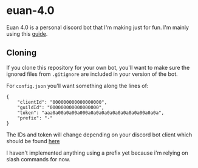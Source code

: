 # euan-4.0
Euan 4.0 is a personal discord bot that I'm making just for fun. I'm mainly using this [guide](https://discordjs.guide).

## Cloning
If you clone this repository for your own bot, you'll want to make sure the ignored files from `.gitignore` are included in your version of the bot. 

For `config.json` you'll want something along the lines of:
```
{
	"clientId": "000000000000000000",
	"guildId": "000000000000000000",
	"token": "aaa0a00a0a00a000a0a0a0a0a0a0a0a0a0a00a0a0a",
	"prefix": "-"
}
```

The IDs and token will change depending on your discord bot client which should be found [here](https://discord.com/developers/)

I haven't implemented anything using a prefix yet because i'm relying on slash commands for now.
